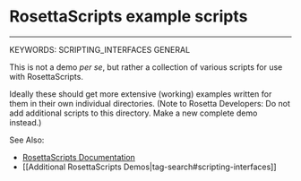 # RosettaScripts example scripts
---------------------------------

KEYWORDS: SCRIPTING_INTERFACES GENERAL

This is not a demo _per se_, but rather a collection of various scripts for use with RosettaScripts.

Ideally these should get more extensive (working) examples written for them in their own individual directories.
(Note to Rosetta Developers: Do not add additional scripts to this directory. Make a new complete demo instead.)

See Also:

* [RosettaScripts Documentation](https://www.rosettacommons.org/docs/latest/scripting_documentation/RosettaScripts/RosettaScripts)
* [[Additional RosettaScripts Demos|tag-search#scripting-interfaces]]


